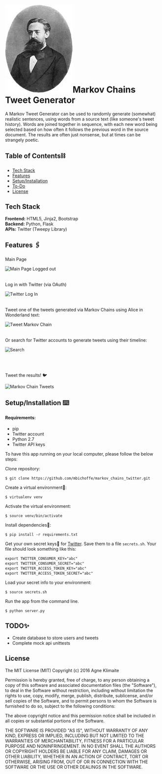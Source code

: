 
# <img src="/static/img/AAMarkov.jpg">Markov Chains Tweet Generator</img>

A Markov Tweet Generator can be used to randomly generate (somewhat) realistic sentences, using words from a source text (like someone's tweet history). Words are joined together in sequence, with each new word being selected based on how often it follows the previous word in the source document. The results are often just nonsense, but at times can be strangely poetic.


## Table of Contents⛓

* [Tech Stack](#tech-stack)
* [Features](#features)
* [Setup/Installation](#installation)
* [To-Do](#future)
* [License](#license)

## <a name="tech-stack"></a>Tech Stack

__Frontend:__ HTML5, Jinja2, Bootstrap <br/>
__Backend:__ Python, Flask <br/>
__APIs:__ Twitter (Tweepy Library) <br/>

## <a name="features"></a>Features 🖇

Main Page 

![Main Page Logged out](/static/gif/main-page.gif)
<br/><br/><br/>
Log in with Twitter (via OAuth) 
  
![Twitter Log In](/static/gifs/search-log-in-with-twitter.gif)
<br/><br/><br/>
Tweet one of the tweets generated via Markov Chains using Alice in Wonderland
text:
  
![Tweet Markov Chain](/static/gifs/tweet-1.gif)
<br/><br/><br/>
Or search for Twitter accounts to generate tweets using their timeline:
  
![Search](/static/gifs/search.gif)

<br/><br/><br/>
Tweet the results! 🐦
  
![Markov Chain Tweets](/static/gifs/tweet-2.gif)

## <a name="installation"></a>Setup/Installation ⌨️

#### Requirements:

- pip
- Twitter account
- Python 2.7
- Twitter API keys

To have this app running on your local computer, please follow the below steps:

Clone repository:
```
$ git clone https://github.com/mbichoffe/markov_chains_twitter.git
```
Create a virtual environment🔮:
```
$ virtualenv venv
```
Activate the virtual environment:
```
$ source venv/bin/activate
```
Install dependencies🔗:
```
$ pip install -r requirements.txt
```
Get your own secret keys🔑 for [Twitter](https://apps.twitter.com/). Save them to a file `secrets.sh`. Your file should look something like this:
```
export TWITTER_CONSUMER_KEY="abc"
export TWITTER_CONSUMER_SECRET="abc"
export TWITTER_ACCESS_TOKEN_KEY="abc"
export TWITTER_ACCESS_TOKEN_SECRET="abc"
```
Load your secret info to your environment:
```
$ source secrets.sh
```
Run the app from the command line.
```
$ python server.py
```

## <a name="future"></a>TODO✨
* Create database to store users and tweets
* Complete mock api unittests

## <a name="license"></a>License

The MIT License (MIT)
Copyright (c) 2016 Agne Klimaite 

Permission is hereby granted, free of charge, to any person obtaining a copy of
this software and associated documentation files (the "Software"), to deal in
the Software without restriction, including without limitation the rights to
use, copy, modify, merge, publish, distribute, sublicense, and/or sell copies
of the Software, and to permit persons to whom the Software is furnished to do
so, subject to the following conditions:

The above copyright notice and this permission notice shall be included in all
copies or substantial portions of the Software.

THE SOFTWARE IS PROVIDED "AS IS", WITHOUT WARRANTY OF ANY KIND, EXPRESS OR
IMPLIED, INCLUDING BUT NOT LIMITED TO THE WARRANTIES OF MERCHANTABILITY,
FITNESS FOR A PARTICULAR PURPOSE AND NONINFRINGEMENT. IN NO EVENT SHALL THE
AUTHORS OR COPYRIGHT HOLDERS BE LIABLE FOR ANY CLAIM, DAMAGES OR OTHER
LIABILITY, WHETHER IN AN ACTION OF CONTRACT, TORT OR OTHERWISE, ARISING FROM,
OUT OF OR IN CONNECTION WITH THE SOFTWARE OR THE USE OR OTHER DEALINGS IN THE
SOFTWARE.